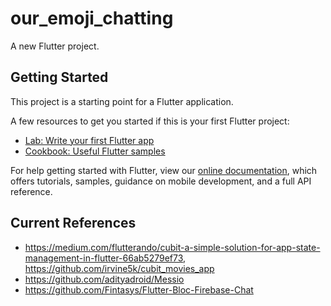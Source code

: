 # our_emoji_chatting

A new Flutter project.

## Getting Started

This project is a starting point for a Flutter application.

A few resources to get you started if this is your first Flutter project:

- [Lab: Write your first Flutter app](https://flutter.dev/docs/get-started/codelab)
- [Cookbook: Useful Flutter samples](https://flutter.dev/docs/cookbook)

For help getting started with Flutter, view our
[online documentation](https://flutter.dev/docs), which offers tutorials,
samples, guidance on mobile development, and a full API reference.

## Current References

- https://medium.com/flutterando/cubit-a-simple-solution-for-app-state-management-in-flutter-66ab5279ef73, https://github.com/irvine5k/cubit_movies_app
- https://github.com/adityadroid/Messio
- https://github.com/Fintasys/Flutter-Bloc-Firebase-Chat
